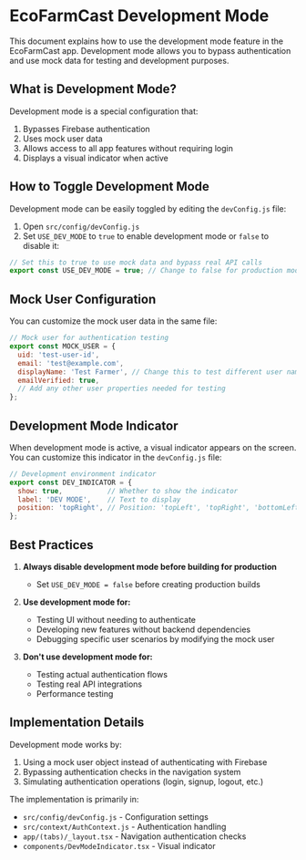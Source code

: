 # EcoFarmCast Development Mode

This document explains how to use the development mode feature in the EcoFarmCast app. Development mode allows you to bypass authentication and use mock data for testing and development purposes.

## What is Development Mode?

Development mode is a special configuration that:

1. Bypasses Firebase authentication
2. Uses mock user data
3. Allows access to all app features without requiring login
4. Displays a visual indicator when active

## How to Toggle Development Mode

Development mode can be easily toggled by editing the `devConfig.js` file:

1. Open `src/config/devConfig.js`
2. Set `USE_DEV_MODE` to `true` to enable development mode or `false` to disable it:

```javascript
// Set this to true to use mock data and bypass real API calls
export const USE_DEV_MODE = true; // Change to false for production mode
```

## Mock User Configuration

You can customize the mock user data in the same file:

```javascript
// Mock user for authentication testing
export const MOCK_USER = {
  uid: 'test-user-id',
  email: 'test@example.com',
  displayName: 'Test Farmer', // Change this to test different user names
  emailVerified: true,
  // Add any other user properties needed for testing
};
```

## Development Mode Indicator

When development mode is active, a visual indicator appears on the screen. You can customize this indicator in the `devConfig.js` file:

```javascript
// Development environment indicator
export const DEV_INDICATOR = {
  show: true,           // Whether to show the indicator
  label: 'DEV MODE',    // Text to display
  position: 'topRight', // Position: 'topLeft', 'topRight', 'bottomLeft', 'bottomRight'
};
```

## Best Practices

1. **Always disable development mode before building for production**
   - Set `USE_DEV_MODE = false` before creating production builds

2. **Use development mode for:**
   - Testing UI without needing to authenticate
   - Developing new features without backend dependencies
   - Debugging specific user scenarios by modifying the mock user

3. **Don't use development mode for:**
   - Testing actual authentication flows
   - Testing real API integrations
   - Performance testing

## Implementation Details

Development mode works by:

1. Using a mock user object instead of authenticating with Firebase
2. Bypassing authentication checks in the navigation system
3. Simulating authentication operations (login, signup, logout, etc.)

The implementation is primarily in:
- `src/config/devConfig.js` - Configuration settings
- `src/context/AuthContext.js` - Authentication handling
- `app/(tabs)/_layout.tsx` - Navigation authentication checks
- `components/DevModeIndicator.tsx` - Visual indicator

